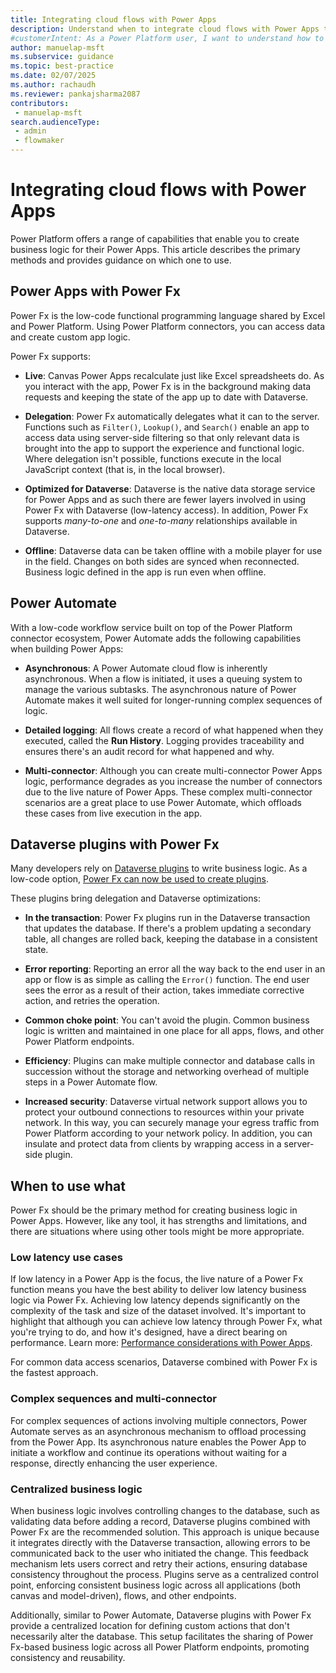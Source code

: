 ```yaml
---
title: Integrating cloud flows with Power Apps
description: Understand when to integrate cloud flows with Power Apps to enhance your business logic capabilities.
#customerIntent: As a Power Platform user, I want to understand how to integrate cloud flows with Power Apps so that I can enhance my business logic capabilities.
author: manuelap-msft
ms.subservice: guidance
ms.topic: best-practice
ms.date: 02/07/2025
ms.author: rachaudh
ms.reviewer: pankajsharma2087
contributors:
 - manuelap-msft
search.audienceType:
 - admin
 - flowmaker
---
```


# Integrating cloud flows with Power Apps

Power Platform offers a range of capabilities that enable you to create business logic for their Power Apps. This article describes the primary methods and provides guidance on which one to use.

## Power Apps with Power Fx

Power Fx is the low-code functional programming language shared by Excel and Power Platform. Using Power Platform connectors, you can access data and create custom app logic.

Power Fx supports:  

- **Live**: Canvas Power Apps recalculate just like Excel spreadsheets do. As you interact with the app, Power Fx is in the background making data requests and keeping the state of the app up to date with Dataverse.

- **Delegation**: Power Fx automatically delegates what it can to the server. Functions such as `Filter()`, `Lookup()`, and `Search()` enable an app to access data using server-side filtering so that only relevant data is brought into the app to support the experience and functional logic. Where delegation isn't possible, functions execute in the local JavaScript context (that is, in the local browser).

- **Optimized for Dataverse**: Dataverse is the native data storage service for Power Apps and as such there are fewer layers involved in using Power Fx with Dataverse (low-latency access). In addition, Power Fx supports *many-to-one* and *one-to-many* relationships available in Dataverse.

- **Offline**: Dataverse data can be taken offline with a mobile player for use in the field. Changes on both sides are synced when reconnected. Business logic defined in the app is run even when offline. 

## Power Automate

With a low-code workflow service built on top of the Power Platform connector ecosystem, Power Automate adds the following capabilities when building Power Apps:

- **Asynchronous**: A Power Automate cloud flow is inherently asynchronous. When a flow is initiated, it uses a queuing system to manage the various subtasks. The asynchronous nature of Power Automate makes it well suited for longer-running complex sequences of logic.

- **Detailed logging**: All flows create a record of what happened when they executed, called the **Run History**. Logging provides traceability and ensures there's an audit record for what happened and why.

- **Multi-connector**: Although you can create multi-connector Power Apps logic, performance degrades as you increase the number of connectors due to the live nature of Power Apps. These complex multi-connector scenarios are a great place to use Power Automate, which offloads these cases from live execution in the app.

## Dataverse plugins with Power Fx

Many developers rely on [Dataverse plugins](/power-apps/developer/data-platform/plug-ins) to write business logic. As a low-code option, [Power Fx can now be used to create plugins](/power-apps/maker/data-platform/low-code-plug-ins-powerfx). 

These plugins bring delegation and Dataverse optimizations:

- **In the transaction**: Power Fx plugins run in the Dataverse transaction that updates the database. If there's a problem updating a secondary table, all changes are rolled back, keeping the database in a consistent state.

- **Error reporting**: Reporting an error all the way back to the end user in an app or flow is as simple as calling the `Error()` function. The end user sees the error as a result of their action, takes immediate corrective action, and retries the operation.

- **Common choke point**: You can't avoid the plugin. Common business logic is written and maintained in one place for all apps, flows, and other Power Platform endpoints.

- **Efficiency**: Plugins can make multiple connector and database calls in succession without the storage and networking overhead of multiple steps in a Power Automate flow.

- **Increased security**: Dataverse virtual network support allows you to protect your outbound connections to resources within your private network. In this way, you can securely manage your egress traffic from Power Platform according to your network policy. In addition, you can insulate and protect data from clients by wrapping access in a server-side plugin. 

## When to use what

Power Fx should be the primary method for creating business logic in Power Apps. However, like any tool, it has strengths and limitations, and there are situations where using other tools might be more appropriate.

### Low latency use cases

If low latency in a Power App is the focus, the live nature of a Power Fx function means you have the best ability to deliver low latency business logic via Power Fx. Achieving low latency depends significantly on the complexity of the task and size of the dataset involved. It's important to highlight that although you can achieve low latency through Power Fx, what you're trying to do, and how it's designed, have a direct bearing on performance. Learn more: [Performance considerations with Power Apps](https://www.microsoft.com/en-us/power-platform/blog/power-apps/performance-considerations-with-powerapps/).

For common data access scenarios, Dataverse combined with Power Fx is the fastest approach.

### Complex sequences and multi-connector

For complex sequences of actions involving multiple connectors, Power Automate serves as an asynchronous mechanism to offload processing from the Power App. Its asynchronous nature enables the Power App to initiate a workflow and continue its operations without waiting for a response, directly enhancing the user experience.

### Centralized business logic

When business logic involves controlling changes to the database, such as validating data before adding a record, Dataverse plugins combined with Power Fx are the recommended solution. This approach is unique because it integrates directly with the Dataverse transaction, allowing errors to be communicated back to the user who initiated the change. This feedback mechanism lets users correct and retry their actions, ensuring database consistency throughout the process. Plugins serve as a centralized control point, enforcing consistent business logic across all applications (both canvas and model-driven), flows, and other endpoints.

Additionally, similar to Power Automate, Dataverse plugins with Power Fx provide a centralized location for defining custom actions that don't necessarily alter the database. This setup facilitates the sharing of Power Fx-based business logic across all Power Platform endpoints, promoting consistency and reusability.
